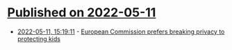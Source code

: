 # [Published on 2022-05-11](index.md)

* [2022-05-11, 15:19:11](https://news.ycombinator.com/item?id=31341249) - [European Commission prefers breaking privacy to protecting kids](https://www.lightbluetouchpaper.org/2022/05/11/european-commission-prefers-breaking-privacy-to-protecting-kids/)
